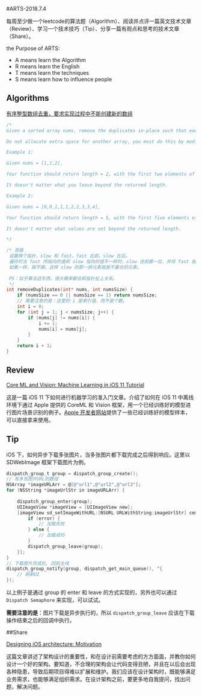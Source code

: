 #ARTS-2018.7.4

每周至少做一个leetcode的算法题（Algorithm）、阅读并点评一篇英文技术文章（Review）、学习一个技术技巧（Tip）、分享一篇有观点和思考的技术文章（Share）。

the Purpose of ARTS: 

* A means learn the Algorithm
* R means learn the English
* T means learn the techniques
* S means learn how to influence people

## Algorithms

[有序整型数组去重，要求实现过程中不能创建新的数组](https://leetcode.com/problems/remove-duplicates-from-sorted-array/description/)

```c
/*
Given a sorted array nums, remove the duplicates in-place such that each element appear only once and return the new length.

Do not allocate extra space for another array, you must do this by modifying the input array in-place with O(1) extra memory.

Example 1:

Given nums = [1,1,2],

Your function should return length = 2, with the first two elements of nums being 1 and 2 respectively.

It doesn't matter what you leave beyond the returned length.

Example 2:

Given nums = [0,0,1,1,1,2,2,3,3,4],

Your function should return length = 5, with the first five elements of nums being modified to 0, 1, 2, 3, and 4 respectively.

It doesn't matter what values are set beyond the returned length.

*/

/* 思路
 设置两个指针，slow 和 fast，fast 在前，slow 在后。
 遍历时当 fast 所指向的值和 slow 指向的值不一样时，slow 往前挪一位，并将 fast 指向的值赋值给 slow。
 如果一样，就不挪。这样 slow 的那一排元素就是不重合的元素。
 
 PS：似乎算法这东西，很大概率都会和指针扯上关系。
 */
int removeDuplicates(int* nums, int numsSize) {
    if (numsSize == 0 || numsSize == 1) return numsSize;
    // 需要注意的是：这里的 i 是索引值，而不是个数。
    int i = 0;
    for (int j = 1; j < numsSize; j++) {
        if (nums[j] != nums[i]) {
            i += 1;
            nums[i] = nums[j];
        }
    }
    return i + 1;
}
```

## Review

 [Core ML and Vision: Machine Learning in iOS 11 Tutorial](https://www.raywenderlich.com/164213/coreml-and-vision-machine-learning-in-ios-11-tutorial)

这是一篇 iOS 11 下如何进行机器学习的准入门文章。介绍了如何在 iOS 11 中离线环境下通过 Apple 提供的 CoreML 和 Vision 框架，用一个已经训练好的模型进行图片场景识别的例子。[Apple 开发者网站](https://developer.apple.com/machine-learning/build-run-models/)提供了一些已经训练好的模型样本，可以直接拿来使用。

## Tip

iOS 下，如何异步下载多张图片，当多张图片都下载完成之后得到响应。这里以 SDWebImage 框架下载图片为例。

```objective-c
dispatch_group_t group = dispatch_group_create();
// 有多张图片URL的数组
NSArray *imageURLArr = @[@"url1",@"url2",@"url3"];
for (NSString *imageUrlStr in imageURLArr) {
    
    dispatch_group_enter(group);    
    UIImageView *imageView = [UIImageView new];
    [imageView sd_setImageWithURL:[NSURL URLWithString:imageUrlStr] completed:^(UIImage * _Nullable image, NSError * _Nullable error, SDImageCacheType cacheType, NSURL * _Nullable imageURL) {
        if (error) {
            // 加载失败
        } else {
            // 加载成功
        }
        dispatch_group_leave(group);
    }];
}
// 下载图片完成后, 回到主线
dispatch_group_notify(group, dispatch_get_main_queue(), ^{
    // 刷新UI
});
```

以上例子是通过 group 的 enter 和 leave 的方式实现的，另外也可以通过 `Dispatch Semaphore` 来实现，可以试试。

**需要注意的是**：图片下载是异步执行的，所以 `dispatch_group_leave` 应该在下载操作结束之后的回调中执行。

##Share

[Designing iOS architecture: Motivation](https://medium.com/ios-os-x-development/designing-ios-architecture-motivation-e984e4ebba4a)

这篇文章讲述了架构设计的重要性，和在设计前需要考虑的方方面面，并教你如何设计一个好的架构。要知道，不合理的架构会让代码变得丑陋，并且在以后会出现各种隐患，导致后期项目得难以扩展和维护。我们应该在设计架构时，既能够满足业务需求，也能够满足组织需求。在设计架构之前，要更多地自我提问，找出问题，解决问题。